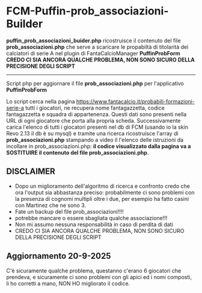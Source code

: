 # FCM-Puffin-prob_associazioni-Builder


**puffin_prob_associazioni_buider.php** ricostruisce il contenuto del file **prob_associazioni.php** che serve a scaricare le propabiltà di titolarità dei calciatori di serie A nel plugin di FantaCalcioManager **PuffinProbForm**
**CREDO CI SIA ANCORA QUALCHE PROBLEMA, NON SONO SICURO DELLA PRECISIONE DEGLI SCRIPT**

---
Script php per aggiornare il file **prob_associazioni.php** per l'applicativo **PuffinProbForm**

Lo script cerca nella pagina https://www.fantacalcio.it/probabili-formazioni-serie-a tutti i giocatori, ne recupera nome fantagazzetta, codice fantagazzetta e squadra di appartenenza. Questi dati sono presenti nella URL di ogni giocatore che porta alla propria scheda.
Successivamente carica l'elenco di tutti i giocatori presenti nel db di FCM (usando io la skin Revo 2.13 il db è su mysql) e tramite una ricerca ricostruisce l'array di **prob_associazioni.php** stampando a video il l'elenco delle istruzioni da incollare in prob_associazioni.php: **il codice visualizzato dalla pagina va a SOSTITUIRE il contenuto del file prob_associazioni.php**.

## DISCLAIMER

 - Dopo un miglioramento dell'algoritmo di ricerca e confronto credo che ora l'output sia abbastanza preciso: probabilmente ci sono problemi con la presenza di cognomi multipli oltre i due, per esempio ha fatto casini con Martinez che ne sono 3.
 - Fate un backup del file prob_associazioni!!!!
 - potrebbe mancare o essere sbagliata qualche associazione!!!
 - Non mi assumo nessuna responsabilità in caso di perdita di dati
 - CREDO CI SIA ANCORA QUALCHE PROBLEMA, NON SONO SICURO DELLA PRECISIONE DEGLI SCRIPT

## Aggiornamento 20-9-2025
C'è sicuramente qualche problema, questanno c'erano 6 giocatori che prendeva, e sicuramente ci sono problemi con gli apici ed i nomi composti, li ho corretti a mano, NON HO migliorato il codice.
